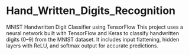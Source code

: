 # Hand_Written_Digits_Recognition
MNIST Handwritten Digit Classifier using TensorFlow  This project uses a neural network built with TensorFlow and Keras to classify handwritten digits (0–9) from the MNIST dataset. It includes input flattening, hidden layers with ReLU, and softmax output for accurate predictions.
